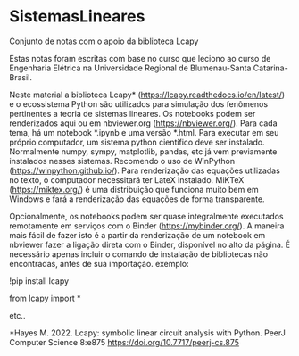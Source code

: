 # SistemasLineares
Conjunto de notas com o apoio da biblioteca Lcapy

Estas notas foram escritas com base no curso que leciono ao curso de Engenharia Elétrica  na Universidade Regional de Blumenau-Santa Catarina-Brasil. 

Neste material a biblioteca Lcapy* (https://lcapy.readthedocs.io/en/latest/)  e o ecossistema Python são utilizados para simulação dos fenômenos pertinentes a teoria de sistemas lineares. 
Os notebooks podem ser renderizados aqui ou em nbviewer.org (https://nbviewer.org/). Para cada tema, há um notebook *.ipynb e uma versão *.html. 
Para executar em seu próprio computador, um sistema python científico deve ser instalado. Normalmente numpy, sympy, matplotlib, pandas, etc já vem previamente instalados nesses sistemas. Recomendo o uso de WinPython (https://winpython.github.io/). Para renderização das equações utilizadas no texto, o computador necessitará ter LateX instalado. MiKTeX  (https://miktex.org/) é uma distribuição que funciona muito bem em Windows e fará a renderização das equações de forma transparente.

Opcionalmente, os notebooks podem ser quase integralmente executados remotamente em serviços com o Binder (https://mybinder.org/). A maneira mais fácil de fazer isto é a partir da renderização de um notebook em nbviewer fazer a ligação direta com o Binder, disponível no alto da página. É necessário apenas incluir o comando de instalação de bibliotecas não encontradas, antes de sua importação. 
exemplo: 

!pip install lcapy

 from lcapy import *
 
 etc..


*Hayes M. 2022. Lcapy: symbolic linear circuit analysis with Python. PeerJ Computer Science 8:e875 https://doi.org/10.7717/peerj-cs.875
